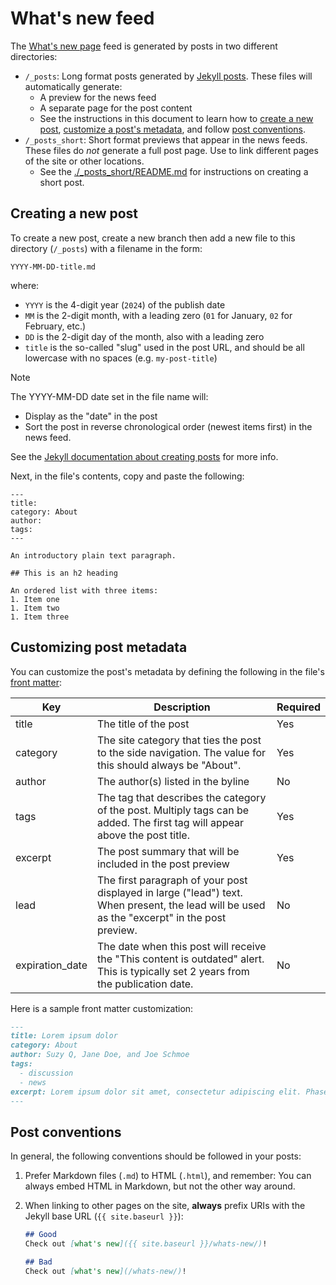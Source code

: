 # What's new feed

The [What's new page](https://designsystem.digital.gov/about/whats-new/) feed is generated by posts in two different directories:
- `/_posts`: Long format posts generated by [Jekyll posts](https://jekyllrb.com/docs/posts/). These files will automatically generate:
    - A preview for the news feed
    - A separate page for the post content
  - See the instructions in this document to learn how to [create a new post](#creating-a-new-post), [customize a post's metadata](#customizing-post-metadata), and follow [post conventions](#post-conventions).
- `/_posts_short`: Short format previews that appear in the news feeds. These files do _not_ generate a full post page. Use to link different pages of the site or other locations.
  - See the [./_posts_short/README.md](../_posts_short/README.md) for instructions on creating a short post.

## Creating a new post

To create a new post, create a new branch then add a new file to this directory (`/_posts`) with a filename in the form:

```
YYYY-MM-DD-title.md
```

where:

- `YYYY` is the 4-digit year (`2024`) of the publish date
- `MM` is the 2-digit month, with a leading zero (`01` for January, `02` for February, etc.)
- `DD` is the 2-digit day of the month, also with a leading zero
- `title` is the so-called "slug" used in the post URL, and should be all lowercase with no spaces (e.g. `my-post-title`)

>[!note]
> The YYYY-MM-DD date set in the file name will:
> - Display as the "date" in the post
> - Sort the post in reverse chronological order (newest items first) in the news feed.

See the [Jekyll documentation about creating posts](https://jekyllrb.com/docs/posts/#creating-post-files) for more info.

Next, in the file's contents, copy and paste the following:

```
---
title:
category: About
author:
tags:
---

An introductory plain text paragraph.

## This is an h2 heading

An ordered list with three items:
1. Item one
1. Item two
1. Item three
```

## Customizing post metadata

You can customize the post's metadata by defining the following in the file's [front matter](https://jekyllrb.com/docs/front-matter/):

| Key | Description | Required |
|--------|--------|--------|
| title | The title of the post | Yes |
| category | The site category that ties the post to the side navigation. The value for this should always be "About". | Yes|
| author | The author(s) listed in the byline | No |
| tags | The tag that describes the category of the post. Multiply tags can be added. The first tag will appear above the post title. | Yes |
| excerpt | The post summary that will be included in the post preview | Yes |
| lead | The first paragraph of your post displayed in large ("lead") text. When present, the lead will be used as the "excerpt" in the post preview. | No |
| expiration_date | The date when this post will receive the "This content is outdated" alert. This is typically set 2 years from the publication date. | No |

Here is a sample front matter customization:

```md
---
title: Lorem ipsum dolor
category: About
author: Suzy Q, Jane Doe, and Joe Schmoe
tags:
  - discussion
  - news
excerpt: Lorem ipsum dolor sit amet, consectetur adipiscing elit. Phasellus egestas sed felis eget sodales.
---
```

## Post conventions

In general, the following conventions should be followed in your posts:

1. Prefer Markdown files (`.md`) to HTML (`.html`), and remember: You can always embed HTML in Markdown, but not the other way around.

1. When linking to other pages on the site, **always** prefix URIs with the Jekyll base URL (`{{ site.baseurl }}`):

    ```md
    ## Good
    Check out [what's new]({{ site.baseurl }}/whats-new/)!

    ## Bad
    Check out [what's new](/whats-new/)!
